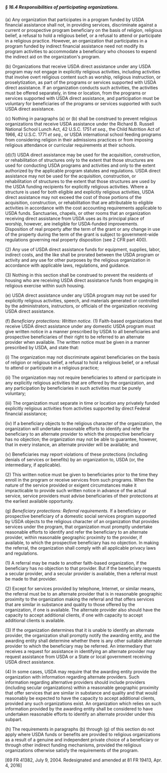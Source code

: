 ##### § 16.4 Responsibilities of participating organizations. #####

(a) Any organization that participates in a program funded by USDA financial assistance shall not, in providing services, discriminate against a current or prospective program beneficiary on the basis of religion, religious belief, a refusal to hold a religious belief, or a refusal to attend or participate in a religious practice. However, an organization that participates in a program funded by indirect financial assistance need not modify its program activities to accommodate a beneficiary who chooses to expend the indirect aid on the organization's program.

(b) Organizations that receive USDA direct assistance under any USDA program may not engage in explicitly religious activities, including activities that involve overt religious content such as worship, religious instruction, or proselytization, as part of the programs or services supported with USDA direct assistance. If an organization conducts such activities, the activities must be offered separately, in time or location, from the programs or services supported with USDA direct assistance, and participation must be voluntary for beneficiaries of the programs or services supported with such USDA direct assistance.

(c) Nothing in paragraphs (a) or (b) shall be construed to prevent religious organizations that receive USDA assistance under the Richard B. Russell National School Lunch Act, 42 U.S.C. 1751 *et seq.,* the Child Nutrition Act of 1966, 42 U.S.C. 1771 *et seq.,* or USDA international school feeding programs from considering religion in their admissions practices or from imposing religious attendance or curricular requirements at their schools.

(d)(1) USDA direct assistance may be used for the acquisition, construction, or rehabilitation of structures only to the extent that those structures are used for conducting USDA programs and activities and only to the extent authorized by the applicable program statutes and regulations. USDA direct assistance may not be used for the acquisition, construction, or rehabilitation of structures to the extent that those structures are used by the USDA funding recipients for explicitly religious activities. Where a structure is used for both eligible and explicitly religious activities, USDA direct assistance may not exceed the cost of those portions of the acquisition, construction, or rehabilitation that are attributable to eligible activities in accordance with the cost accounting requirements applicable to USDA funds. Sanctuaries, chapels, or other rooms that an organization receiving direct assistance from USDA uses as its principal place of worship, however, are ineligible for USDA-funded improvements. Disposition of real property after the term of the grant or any change in use of the property during the term of the grant is subject to government-wide regulations governing real property disposition (see 2 CFR part 400).

(2) Any use of USDA direct assistance funds for equipment, supplies, labor, indirect costs, and the like shall be prorated between the USDA program or activity and any use for other purposes by the religious organization in accordance with applicable laws, regulations, and guidance.

(3) Nothing in this section shall be construed to prevent the residents of housing who are receiving USDA direct assistance funds from engaging in religious exercise within such housing.

(e) USDA direct assistance under any USDA program may not be used for explicitly religious activities, speech, and materials generated or controlled by the administrators, instructors, or officials of the organization receiving USDA direct assistance.

(f) *Beneficiary protections: Written notice.* (1) Faith-based organizations that receive USDA direct assistance under any domestic USDA program must give written notice in a manner prescribed by USDA to all beneficiaries and prospective beneficiaries of their right to be referred to an alternate provider when available. The written notice must be given in a manner prescribed by USDA, and state that:

(i) The organization may not discriminate against beneficiaries on the basis of religion or religious belief, a refusal to hold a religious belief, or a refusal to attend or participate in a religious practice;

(ii) The organization may not require beneficiaries to attend or participate in any explicitly religious activities that are offered by the organization, and any participation by beneficiaries in such activities must be purely voluntary;

(iii) The organization must separate in time or location any privately funded explicitly religious activities from activities supported by direct Federal financial assistance;

(iv) If a beneficiary objects to the religious character of the organization, the organization will undertake reasonable efforts to identify and refer the beneficiary to an alternate provider to which the prospective beneficiary has no objection; the organization may not be able to guarantee, however, that in every instance, an alternate provider will be available; and

(v) Beneficiaries may report violations of these protections (including denials of services or benefits) by an organization to, USDA (or, the intermediary, if applicable).

(2) This written notice must be given to beneficiaries prior to the time they enroll in the program or receive services from such programs. When the nature of the service provided or exigent circumstances make it impracticable to provide such written notice in advance of the actual service, service providers must advise beneficiaries of their protections at the earliest available opportunity.

(g) *Beneficiary protections: Referral requirements.* If a beneficiary or prospective beneficiary of a domestic social services program supported by USDA objects to the religious character of an organization that provides services under the program, that organization must promptly undertake reasonable efforts to identify and refer the beneficiary to an alternate provider, within reasonable geographic proximity to the provider, if available, to which the prospective beneficiary has no objection. In making the referral, the organization shall comply with all applicable privacy laws and regulations.

(1) A referral may be made to another faith-based organization, if the beneficiary has no objection to that provider. But if the beneficiary requests a secular provider, and a secular provider is available, then a referral must be made to that provider.

(2) Except for services provided by telephone, Internet, or similar means, the referral must be to an alternate provider that is in reasonable geographic proximity to the organization making the referral and that offers services that are similar in substance and quality to those offered by the organization, if one is available. The alternate provider also should have the capacity to accept additional clients, if one with capacity to accept additional clients is available.

(3) If the organization determines that it is unable to identify an alternate provider, the organization shall promptly notify the awarding entity, and the awarding entity shall determine whether there is any other suitable alternate provider to which the beneficiary may be referred. An intermediary that receives a request for assistance in identifying an alternate provider may request assistance from USDA or a State or local government receiving USDA direct assistance.

(4) In some cases, USDA may require that the awarding entity provide the organization with information regarding alternate providers. Such information regarding alternative providers should include providers (including secular organizations) within a reasonable geographic proximity that offer services that are similar in substance and quality and that would reasonably be expected to have the capacity to accept additional clients, provided any such organizations exist. An organization which relies on such information provided by the awarding entity shall be considered to have undertaken reasonable efforts to identify an alternate provider under this subpart.

(h) The requirements in paragraphs (b) through (g) of this section do not apply where USDA funds or benefits are provided to religious organizations as a result of a genuine and independent private choice of a beneficiary or through other indirect funding mechanisms, provided the religious organizations otherwise satisfy the requirements of the program.

[69 FR 41382, July 9, 2004. Redesignated and amended at 81 FR 19413, Apr. 4, 2016]